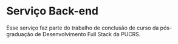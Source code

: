 # Serviço Back-end
Esse serviço faz parte do trabalho de conclusão de curso da pós-graduação de Desenvolvimento Full Stack da PUCRS.
